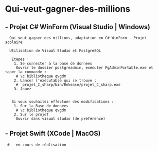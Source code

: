 # Qui-veut-gagner-des-millions
 

   ##  - Projet C# WinForm (Visual Studio | Windows) 
      Qui veut gagner des millions, adaptation en C# WinForm - Projet scolaire

      Utilisation de Visual Studio et PostgreSQL

       Etapes :
        1. Se connecter à la base de données
         Ouvrir le dossier postgreadmin, exécuter PgAdminPortable.exe et taper la commande :
         # \c bibliotheque qvgdm
        2. Lancer l'exécutable qui se trouve :
         #  projet_C_sharp/bin/Rekease/projet_C_sharp.exe
        3. Jouez


       Si vous souhaitez effectuer des modifications :
        1. Sur la Base de données
         # \c bibliotheque qvgdm
        2. Sur le projet 
         Ouvrir dans visual studio (de préférence)
    
   ## - Projet Swift (XCode | MacOS) 
     #   en cours de réalisation

